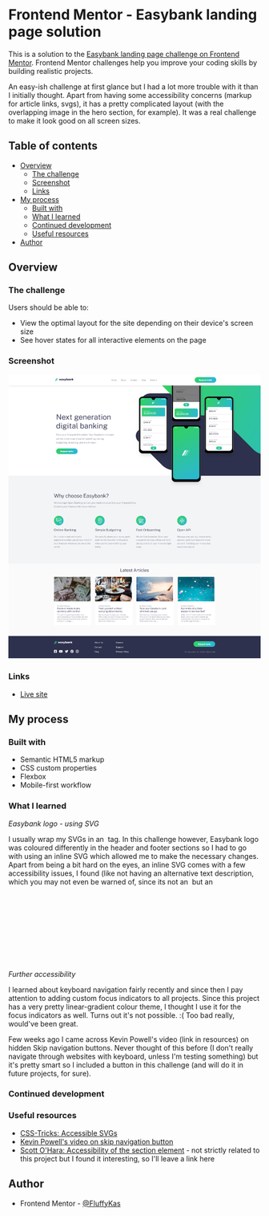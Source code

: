 # Frontend Mentor - Easybank landing page solution

This is a solution to the [Easybank landing page challenge on Frontend Mentor](https://www.frontendmentor.io/challenges/easybank-landing-page-WaUhkoDN). Frontend Mentor challenges help you improve your coding skills by building realistic projects. 

An easy-ish challenge at first glance but I had a lot more trouble with it than I initially thought. Apart from having some accessibility concerns (markup for article links, svgs), it has a pretty complicated layout (with the overlapping image in the hero section, for example). It was a real challenge to make it look good on all screen sizes.

## Table of contents

- [Overview](#overview)
  - [The challenge](#the-challenge)
  - [Screenshot](#screenshot)
  - [Links](#links)
- [My process](#my-process)
  - [Built with](#built-with)
  - [What I learned](#what-i-learned)
  - [Continued development](#continued-development)
  - [Useful resources](#useful-resources)
- [Author](#author)

## Overview

### The challenge

Users should be able to:

- View the optimal layout for the site depending on their device's screen size
- See hover states for all interactive elements on the page

### Screenshot

![](screenshots/easybank-page-desktop.png)

### Links

- [Live site](https://easybank-page-vanilla.netlify.app/)

## My process

### Built with

- Semantic HTML5 markup
- CSS custom properties
- Flexbox
- Mobile-first workflow

### What I learned

*Easybank logo - using SVG*

I usually wrap my SVGs in an <img> tag. In this challenge however, Easybank logo was coloured differently in the header and footer sections so I had to go with using an inline SVG which allowed me to make the necessary changes. Apart from being a bit hard on the eyes, an inline SVG comes with a few accessibility issues, I found (like not having an alternative text description, which you may not even be warned of, since its not an <img> but an <svg>). I followed a CSS-Tricks article on the topic (link in resources) and added a role="img" and an aria-labelledby that points to the title and description that provides an alternative text. I suppose, this wasn't hugely important in a case of a logo (perhaps I could've just hidden it, as there was another logo in the header already), but it was a good opportunity to learn about accessible SVGs. ^^

*Further accessibility*

I learned about keyboard navigation fairly recently and since then I pay attention to adding custom focus indicators to all projects. Since this project has a very pretty linear-gradient colour theme, I thought I use it for the focus indicators as well. Turns out it's not possible. :( Too bad really, would've been great.

Few weeks ago I came across Kevin Powell's video (link in resources) on hidden Skip navigation buttons. Never thought of this before (I don't really navigate through websites with keyboard, unless I'm testing something) but it's pretty smart so I included a button in this challenge (and will do it in future projects, for sure).

### Continued development

### Useful resources

- [CSS-Tricks: Accessible SVGs](https://css-tricks.com/accessible-svgs/) 
- [Kevin Powell's video on skip navigation button](https://www.youtube.com/watch?v=jDDaOFr9nqQ) 
- [Scott O'Hara: Accessibility of the section element](https://www.scottohara.me/blog/2021/07/16/section.html) - not strictly related to this project but I found it interesting, so I'll leave a link here

## Author

- Frontend Mentor - [@FluffyKas](https://www.frontendmentor.io/profile/FluffyKas)